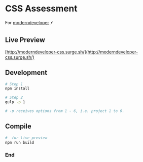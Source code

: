# CSS Assessment

For [moderndeveloper](https://moderndeveloper.com/) :zap:

## Live Preview

[http://moderndeveloper-css.surge.sh/](http://moderndeveloper-css.surge.sh/)

## Development

```bash
# Step 1
npm install

# Step 2
gulp -p 1

# -p receives options from 1 - 6, i.e. project 1 to 6.

```

## Compile

```bash
#  for live preview
npm run build

```

### End